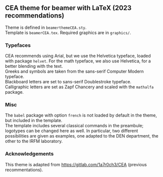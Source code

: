 ## CEA theme for beamer with LaTeX (2023 recommendations)
Theme is defined in `beamerthemeCEA.sty`.  
Template is `beamerCEA.tex`. 
Required graphics are in `graphics/`.  

### Typefaces
CEA recommends using Arial, but we use the Helvetica typeface, loaded with package `helvet`.
For the math typeface, we also use Helvetica, for a better blending with the text.  
Greeks and symbols are taken from the sans-serif Computer Modern typeface.  
Blackboard letters are set to sans-serif Doublestroke typeface.  
Calligraphic letters are set as Zapf Chancery and scaled with the `mathalfa` package.  

### Misc
The `babel` package with option `french` is not loaded by default in the theme, but included in the template.  
The template includes several classical commands in the preambule; logotypes can be changed here as well. In particular, two different possibilities are given as examples, one adapted to the DEN department, the other to the IRFM laboratory.

### Acknowledgements

This theme is adapted from https://gitlab.com/1a7r0ch3/CEA (previous recommentations).
